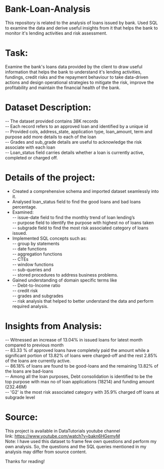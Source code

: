 # Bank-Loan-Analysis
This repository is related to the analysis of loans issued by bank. Used SQL to examine the data and derive useful insights from it that helps the bank to monitor it's lending activities and risk assessment.

# Task:
Examine the bank's loans data provided by the client to draw useful information that helps the bank to understand it's lending activities, fundings, credit risks and the repayment behaviour to take data-driven actions and design operational strategies to mitigate the risk, improve the profitability and maintain the financial health of the bank.

# Dataset Description: <br>
-- The dataset provided contains 38K records <br>
-- Each record refers to an approved loan and identified by a unique id <br>
-- Provided cols, address_state, application type, loan_amount, term and purpose add more details to each of the loan <br>
-- Grades and sub_grade details are useful to acknowledge the risk associate with each loan <br>
-- Loan_status field carries details whether a loan is currently active, completed or charged off. <br>

# Details of the project:
- Created a comprehensive schema and imported dataset seamlessly into it.
- Analysed loan_status field to find the good loans and bad loans percentage.
- Examined:<br>
        -- issue-date field to find the monthly trend of loan lending’s <br>
        -- purpose field to identify the purpose with highest no of loans taken <br>
        -- subgrade field to find the most risk associated category of loans issued. <br>
- Implemented SQL concepts such as: <br>
       -- group by statements <br>
       -- date functions <br>
       -- aggregation functions <br>
       -- CTEs <br>
       -- window functions <br>
       -- sub-queries and <br>
       -- stored procedures to address business problems. <br>
- Gained understanding of domain specific terms like <br>
       -- Debt-to-Income ratio <br>
       -- credit risk <br>
       -- grades and subgrades <br>
       -- risk analysis that helped to better understand the data and perform required analysis. <br>


# Insights from Analysis:
-- Witnessed an increase of 13.04% in issued loans for latest month compared to previous month <br>
-- 83.33 % of approved loans have completely paid the amount while a significant portion of 13.82% of loans were charged-off and the rest 2.85% of the loans are currently active. <br>
-- 86.18% of loans are found to be good-loans and the remaining 13.82% of the loans are bad-loans <br>
-- Among all the loan purposes, Debt consolidation is identified to be the top purpose with max no of loan applications (18214) and funding amount (232.46M) <br>
-- 'G2' is the most risk associated category with 35.9% charged off loans at subgrade level 


# Source: 
This project is available in DataTutorials youtube channel <br>
link: https://www.youtube.com/watch?v=bakn6HGemyM <br>
Note: I have used this dataset to frame few own questions and perform my own analysis. So, the questions and the SQL queries mentioned in my analysis may differ from source content. <br>

Thanks for reading!

